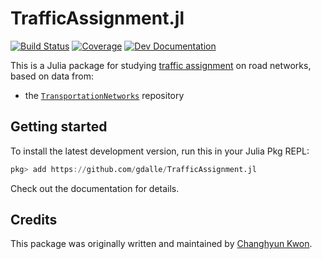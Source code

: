 # TrafficAssignment.jl

[![Build Status](https://github.com/gdalle/TrafficAssignment.jl/actions/workflows/Test.yml/badge.svg?branch=master)](https://github.com/gdalle/TrafficAssignment.jl/actions/workflows/Test.yml?query=branch%3Amaster)
[![Coverage](https://codecov.io/gh/gdalle/TrafficAssignment.jl/branch/master/graph/badge.svg)](https://app.codecov.io/gh/gdalle/TrafficAssignment.jl)
[![Dev Documentation](https://img.shields.io/badge/docs-dev-blue.svg)](https://gdalle.github.io/TrafficAssignment.jl/dev/)

This is a Julia package for studying [traffic assignment](https://en.wikipedia.org/wiki/Route_assignment) on road networks, based on data from:

- the [`TransportationNetworks`](https://github.com/bstabler/TransportationNetworks) repository

## Getting started

To install the latest development version, run this in your Julia Pkg REPL:

```julia
pkg> add https://github.com/gdalle/TrafficAssignment.jl
```

Check out the documentation for details.

## Credits

This package was originally written and maintained by [Changhyun Kwon](http://www.chkwon.net).
